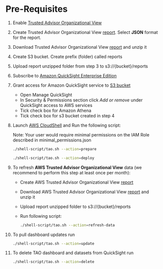 # Pre-Requisites

1. Enable [Trusted Advisor Organizational View](https://docs.aws.amazon.com/awssupport/latest/user/organizational-view.html#enable-organizational-view)

2. Create Trusted Advisor Organizational View [report](https://docs.aws.amazon.com/awssupport/latest/user/organizational-view.html#create-organizational-view-reports). Select **JSON** format for the report.

3. Download Trusted Advisor Organizational View [report](https://docs.aws.amazon.com/awssupport/latest/user/organizational-view.html#download-organizational-view-reports) and unzip it

4. Create S3 bucket. Create prefix (folder) called reports

5. Upload report unzipped folder from step 3 to s3://{bucket}/reports

6. Subscribe to [Amazon QuickSight Enterprise Edition](https://docs.aws.amazon.com/quicksight/latest/user/signing-up.html)

7. Grant access for Amazon QuickSight service to [S3 bucket](https://docs.aws.amazon.com/quicksight/latest/user/accessing-data-sources.html)
    - Open Manage QuickSight
    - In Security & Permissions section click *Add or remove* under QuickSight access to AWS services
    - Tick check box for Amazon Athena
    - Tick check box for s3 bucket created in step 4
8. Launch [AWS CloudShell](https://console.aws.amazon.com/cloudshell/home) and Run the following script: 
    
    Note: Your user would require minimal permissions on the IAM Role described in  minimal_permissions.json
    ```bash
    ./shell-script/tao.sh --action=prepare
    ```
    ```bash
    ./shell-script/tao.sh --action=deploy
    ```
9. To refresh **AWS Trusted Advisor Organizational View** data (we recommend to perform this step at least once per month):
    - Create AWS Trusted Advisor Organizational View [report](https://docs.aws.amazon.com/awssupport/latest/user/organizational-view.html#create-organizational-view-reports)
    - Download AWS Trusted Advisor Organizational View [report](https://docs.aws.amazon.com/awssupport/latest/user/organizational-view.html#download-organizational-view-reports) and unzip it
    - Upload report unzipped folder to s3://{bucket}/reports
    - Run following script: 

        ```bash
        ./shell-script/tao.sh --action=refresh-data
        ```


10. To pull dashboard updates run

    ```bash
    ./shell-script/tao.sh --action=update
    ```

11. To delete TAO dashboard and datasets from QuickSight run

    ```bash
    ./shell-script/tao.sh --action=delete
    ```
